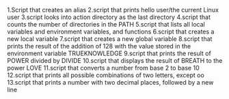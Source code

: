 1.Script that creates an alias
2.script that prints hello user/the current Linux user
3.script looks into action directory as the last directory
4.script that counts the number of directories in the PATH
5.script that lists all local variables and environment variables, and functions
6.script that creates a new local variable
7.script that creates a new global variable
8.script that prints the result of the addition of 128 with the value stored in the environment variable TRUEKNOWLEDGE
9.script that prints the result of POWER divided by DIVIDE
10.script that displays the result of BREATH to the power LOVE
11.script that converts a number from base 2 to base 10
12.script that prints all possible combinations of two letters, except oo
13.script that prints a number with two decimal places, followed by a new line
